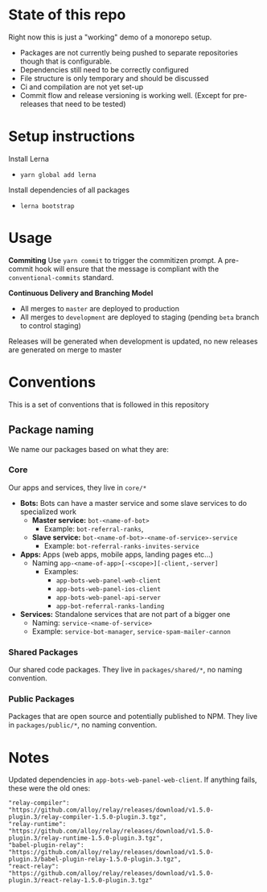 # State of this repo
Right now this is just a "working" demo of a monorepo setup.

- Packages are not currently being pushed to separate repositories though that is configurable.
- Dependencies still need to be correctly configured
- File structure is only temporary and should be discussed
- Ci and compilation are not yet set-up
- Commit flow and release versioning is working well. (Except for pre-releases that need to be tested)

# Setup instructions
Install Lerna
- `yarn global add lerna`

Install dependencies of all packages
- `lerna bootstrap`

# Usage

**Commiting**
Use `yarn commit` to trigger the commitizen prompt. A pre-commit hook will
ensure that the message is compliant with the `conventional-commits` standard.

**Continuous Delivery and Branching Model**

- All merges to `master` are deployed to production
- All merges to `development` are deployed to staging (pending `beta` branch to control staging)

Releases will be generated when development is updated, no new releases are generated
on merge to master

# Conventions

This is a set of conventions that is followed in this repository

## Package naming
We name our packages based on what they are:

### Core
Our apps and services, they live in `core/*`

- **Bots:** Bots can have a master service and some slave services to do specialized work
  * **Master service:** `bot-<name-of-bot>`
    * Example: `bot-referral-ranks`,
  * **Slave service:** `bot-<name-of-bot>-<name-of-service>-service`
    * Example: `bot-referral-ranks-invites-service`
- **Apps:** Apps (web apps, mobile apps, landing pages etc...)
  * Naming `app-<name-of-app>[-<scope>][-client,-server]`
    * Examples:
      * `app-bots-web-panel-web-client`
      * `app-bots-web-panel-ios-client`
      * `app-bots-web-panel-api-server`
      * `app-bot-referral-ranks-landing`
- **Services:** Standalone services that are not part of a bigger one
  * Naming:  `service-<name-of-service>`
  * Example: `service-bot-manager`, `service-spam-mailer-cannon`

### Shared Packages
Our shared code packages. They live in `packages/shared/*`, no naming convention.

### Public Packages
Packages that are open source and potentially published to NPM. They live in `packages/public/*`, no naming convention.

# Notes
Updated dependencies in `app-bots-web-panel-web-client`. If anything fails, these were the old ones:

```
"relay-compiler": "https://github.com/alloy/relay/releases/download/v1.5.0-plugin.3/relay-compiler-1.5.0-plugin.3.tgz",
"relay-runtime": "https://github.com/alloy/relay/releases/download/v1.5.0-plugin.3/relay-runtime-1.5.0-plugin.3.tgz",
"babel-plugin-relay": "https://github.com/alloy/relay/releases/download/v1.5.0-plugin.3/babel-plugin-relay-1.5.0-plugin.3.tgz",
"react-relay": "https://github.com/alloy/relay/releases/download/v1.5.0-plugin.3/react-relay-1.5.0-plugin.3.tgz"
```